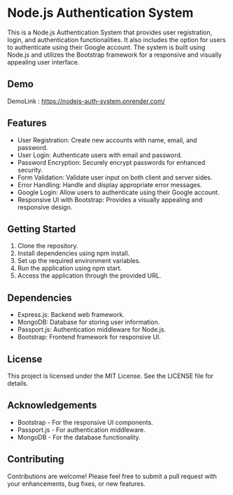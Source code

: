 # Node.js Authentication System

This is a Node.js Authentication System that provides user registration, login, and authentication functionalities. It also includes the option for users to authenticate using their Google account. The system is built using Node.js and utilizes the Bootstrap framework for a responsive and visually appealing user interface.

## Demo

DemoLink : https://nodejs-auth-system.onrender.com/

## Features

- User Registration: Create new accounts with name, email, and password.
- User Login: Authenticate users with email and password.
- Password Encryption: Securely encrypt passwords for enhanced security.
- Form Validation: Validate user input on both client and server sides.
- Error Handling: Handle and display appropriate error messages.
- Google Login: Allow users to authenticate using their Google account.
- Responsive UI with Bootstrap: Provides a visually appealing and responsive design.

## Getting Started

1. Clone the repository.
2. Install dependencies using npm install.
3. Set up the required environment variables.
4. Run the application using npm start.
5. Access the application through the provided URL.

## Dependencies

- Express.js: Backend web framework.
- MongoDB: Database for storing user information.
- Passport.js: Authentication middleware for Node.js.
- Bootstrap: Frontend framework for responsive UI.

## License

This project is licensed under the MIT License. See the LICENSE file for details.

## Acknowledgements

- Bootstrap - For the responsive UI components.
- Passport.js - For authentication middleware.
- MongoDB - For the database functionality.

## Contributing

Contributions are welcome! Please feel free to submit a pull request with your enhancements, bug fixes, or new features.